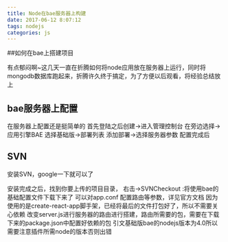 ```yaml
---
title: Node在bae服务器上构建
date: 2017-06-12 8:07:12
tags: nodejs
categories: js
---
```



<div><!-- more--></div>

##如何在bae上搭建项目

有点郁闷啊~这几天一直在折腾如何将node应用放在服务器上运行，同时将mongodb数据库跑起来，折腾许久终于搞定，为了方便以后观看，将经验总结放上



## bae服务器上配置

在服务器上配置还是挺简单的
首先登陆之后创建->进入管理控制台
在旁边选择->应用引擎BAE
选择基础版->部署列表
添加部署->选择服务器参数
配置完成后


## SVN

安装SVN，google一下就可以了

安装完成之后，找到你要上传的项目目录，
右击->SVNCheckout				:将使用bae的基础配置文件下载下来了
可以对app.conf					配置路由等参数，详见官方文档
因为使用的是create-react-app脚手架，已经将最后的文件打包好了，所以不需要关心依赖
改变server.js进行服务器的路由进行搭建，路由所需要的包，需要在下载下来的package.json中配置好依赖的包
引文基础版bae的nodejs版本为4.0所以需要注意插件所需node的版本否则出错







